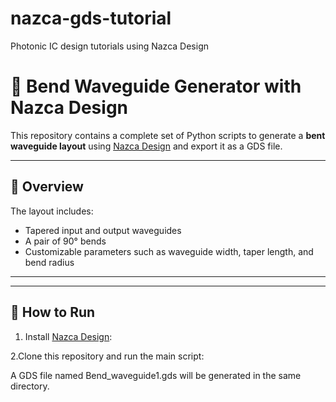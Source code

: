 # nazca-gds-tutorial
Photonic IC design tutorials using Nazca Design

# 📐 Bend Waveguide Generator with Nazca Design

This repository contains a complete set of Python scripts to generate a **bent waveguide layout** using [Nazca Design](https://nazca-design.org/) and export it as a GDS file.

---

## 🧠 Overview

The layout includes:
- Tapered input and output waveguides
- A pair of 90° bends
- Customizable parameters such as waveguide width, taper length, and bend radius

---


---

## 🔧 How to Run

1. Install [Nazca Design](https://nazca-design.org/):

2.Clone this repository and run the main script:


A GDS file named Bend_waveguide1.gds will be generated in the same directory.
